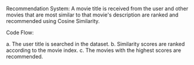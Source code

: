 Recommendation System:
A movie title is received from the user and other movies that are most similar to that movie's description are ranked and recommended using Cosine Similarity.

Code Flow:

a. The user title is searched in the dataset.
b. Similarity scores are ranked according to the movie index.
c. The movies with the highest scores are recommended.
